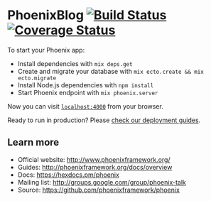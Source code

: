 # PhoenixBlog [![Build Status](https://travis-ci.org/jswny/phoenix-blog.svg?branch=master)](https://travis-ci.org/jswny/phoenix-blog) [![Coverage Status](https://coveralls.io/repos/github/jswny/phoenix-blog/badge.svg?branch=master)](https://coveralls.io/github/jswny/phoenix-blog?branch=master)

To start your Phoenix app:

  * Install dependencies with `mix deps.get`
  * Create and migrate your database with `mix ecto.create && mix ecto.migrate`
  * Install Node.js dependencies with `npm install`
  * Start Phoenix endpoint with `mix phoenix.server`

Now you can visit [`localhost:4000`](http://localhost:4000) from your browser.

Ready to run in production? Please [check our deployment guides](http://www.phoenixframework.org/docs/deployment).

## Learn more

  * Official website: http://www.phoenixframework.org/
  * Guides: http://phoenixframework.org/docs/overview
  * Docs: https://hexdocs.pm/phoenix
  * Mailing list: http://groups.google.com/group/phoenix-talk
  * Source: https://github.com/phoenixframework/phoenix
